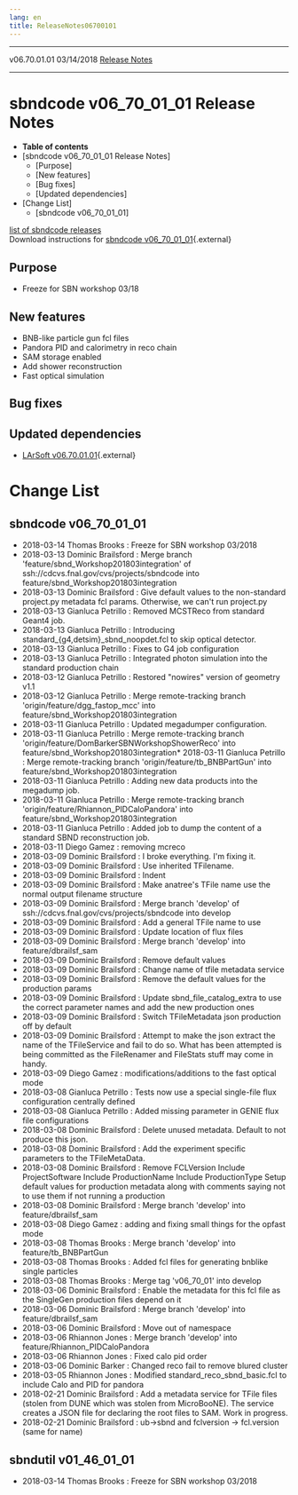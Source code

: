 ```yaml
---
lang: en
title: ReleaseNotes06700101
---
```


  -------------- ------------ -- -- --------------------------------------------------------
  v06.70.01.01   03/14/2018         [Release Notes](ReleaseNotes06700101.html)
  -------------- ------------ -- -- --------------------------------------------------------



sbndcode v06\_70\_01\_01 Release Notes
=============================================================================================

-   **Table of contents**
-   [sbndcode v06\_70\_01\_01 Release
    Notes]
    -   [Purpose]
    -   [New features]
    -   [Bug fixes]
    -   [Updated dependencies]
-   [Change List]
    -   [sbndcode v06\_70\_01\_01]

[list of sbndcode
releases](List_of_SBND_code_releases.html)\
Download instructions for [sbndcode
v06\_70\_01\_01](http://scisoft.fnal.gov/scisoft/bundles/sbnd/v06_70_01_01/sbndcode-v06_70_01_01.html){.external}



Purpose
----------------------------------

-   Freeze for SBN workshop 03/18



New features
--------------------------------------------

-   BNB-like particle gun fcl files
-   Pandora PID and calorimetry in reco chain
-   SAM storage enabled
-   Add shower reconstruction
-   Fast optical simulation



Bug fixes
--------------------------------------



Updated dependencies
------------------------------------------------------------

-   [LArSoft
    v06.70.01.01](https://cdcvs.fnal.gov/redmine/projects/larsoft/wiki/ReleaseNotes06700101){.external}



Change List
==========================================



sbndcode v06\_70\_01\_01
-----------------------------------------------------------------

-   2018-03-14 Thomas Brooks : Freeze for SBN workshop 03/2018
-   2018-03-13 Dominic Brailsford : Merge branch
    \'feature/sbnd\_Workshop201803integration\' of
    ssh://cdcvs.fnal.gov/cvs/projects/sbndcode into
    feature/sbnd\_Workshop201803integration
-   2018-03-13 Dominic Brailsford : Give default values to the
    non-standard project.py metadata fcl params. Otherwise, we can\'t
    run project.py
-   2018-03-13 Gianluca Petrillo : Removed MCSTReco from standard Geant4
    job.
-   2018-03-13 Gianluca Petrillo : Introducing
    standard\_{g4,detsim}\_sbnd\_noopdet.fcl to skip optical detector.
-   2018-03-13 Gianluca Petrillo : Fixes to G4 job configuration
-   2018-03-13 Gianluca Petrillo : Integrated photon simulation into the
    standard production chain
-   2018-03-12 Gianluca Petrillo : Restored \"nowires\" version of
    geometry v1.1
-   2018-03-12 Gianluca Petrillo : Merge remote-tracking branch
    \'origin/feature/dgg\_fastop\_mcc\' into
    feature/sbnd\_Workshop201803integration
-   2018-03-11 Gianluca Petrillo : Updated megadumper configuration.
-   2018-03-11 Gianluca Petrillo : Merge remote-tracking branch
    \'origin/feature/DomBarkerSBNWorkshopShowerReco\' into
    feature/sbnd\_Workshop201803integration\* 2018-03-11 Gianluca
    Petrillo : Merge remote-tracking branch
    \'origin/feature/tb\_BNBPartGun\' into
    feature/sbnd\_Workshop201803integration
-   2018-03-11 Gianluca Petrillo : Adding new data products into the
    megadump job.
-   2018-03-11 Gianluca Petrillo : Merge remote-tracking branch
    \'origin/feature/Rhiannon\_PIDCaloPandora\' into
    feature/sbnd\_Workshop201803integration
-   2018-03-11 Gianluca Petrillo : Added job to dump the content of a
    standard SBND reconstruction job.
-   2018-03-11 Diego Gamez : removing mcreco
-   2018-03-09 Dominic Brailsford : I broke everything. I\'m fixing it.
-   2018-03-09 Dominic Brailsford : Use inherited TFilename.
-   2018-03-09 Dominic Brailsford : Indent
-   2018-03-09 Dominic Brailsford : Make anatree\'s TFile name use the
    normal output filename structure
-   2018-03-09 Dominic Brailsford : Merge branch \'develop\' of
    ssh://cdcvs.fnal.gov/cvs/projects/sbndcode into develop
-   2018-03-09 Dominic Brailsford : Add a general TFile name to use
-   2018-03-09 Dominic Brailsford : Update location of flux files
-   2018-03-09 Dominic Brailsford : Merge branch \'develop\' into
    feature/dbrailsf\_sam
-   2018-03-09 Dominic Brailsford : Remove default values
-   2018-03-09 Dominic Brailsford : Change name of tfile metadata
    service
-   2018-03-09 Dominic Brailsford : Remove the default values for the
    production params
-   2018-03-09 Dominic Brailsford : Update sbnd\_file\_catalog\_extra to
    use the correct parameter names and add the new production ones
-   2018-03-09 Dominic Brailsford : Switch TFileMetadata json production
    off by default
-   2018-03-09 Dominic Brailsford : Attempt to make the json extract the
    name of the TFileService and fail to do so. What has been attempted
    is being committed as the FileRenamer and FileStats stuff may come
    in handy.
-   2018-03-09 Diego Gamez : modifications/additions to the fast optical
    mode
-   2018-03-08 Gianluca Petrillo : Tests now use a special single-file
    flux configuration centrally defined
-   2018-03-08 Gianluca Petrillo : Added missing parameter in GENIE flux
    file configurations
-   2018-03-08 Dominic Brailsford : Delete unused metadata. Default to
    not produce this json.
-   2018-03-08 Dominic Brailsford : Add the experiment specific
    parameters to the TFileMetaData.
-   2018-03-08 Dominic Brailsford : Remove FCLVersion Include
    ProjectSoftware Include ProductionName Include ProductionType Setup
    default values for production metadata along with comments saying
    not to use them if not running a production
-   2018-03-08 Dominic Brailsford : Merge branch \'develop\' into
    feature/dbrailsf\_sam
-   2018-03-08 Diego Gamez : adding and fixing small things for the
    opfast mode
-   2018-03-08 Thomas Brooks : Merge branch \'develop\' into
    feature/tb\_BNBPartGun
-   2018-03-08 Thomas Brooks : Added fcl files for generating bnblike
    single particles
-   2018-03-08 Thomas Brooks : Merge tag \'v06\_70\_01\' into develop
-   2018-03-06 Dominic Brailsford : Enable the metadata for this fcl
    file as the SingleGen production files depend on it
-   2018-03-06 Dominic Brailsford : Merge branch \'develop\' into
    feature/dbrailsf\_sam
-   2018-03-06 Dominic Brailsford : Move out of namespace
-   2018-03-06 Rhiannon Jones : Merge branch \'develop\' into
    feature/Rhiannon\_PIDCaloPandora
-   2018-03-06 Rhiannon Jones : Fixed calo pid order
-   2018-03-06 Dominic Barker : Changed reco fail to remove blured
    cluster
-   2018-03-05 Rhiannon Jones : Modified standard\_reco\_sbnd\_basic.fcl
    to include Calo and PID for pandora
-   2018-02-21 Dominic Brailsford : Add a metadata service for TFile
    files (stolen from DUNE which was stolen from MicroBooNE). The
    service creates a JSON file for declaring the root files to SAM.
    Work in progress.
-   2018-02-21 Dominic Brailsford : ub-\>sbnd and fclversion -\>
    fcl.version (same for name)

sbndutil v01\_46\_01\_01
------------------------

-   2018-03-14 Thomas Brooks : Freeze for SBN workshop 03/2018
